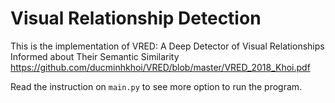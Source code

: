 # Visual Relationship Detection

This is the implementation of VRED: A Deep Detector of Visual Relationships Informed about Their Semantic Similarity
https://github.com/ducminhkhoi/VRED/blob/master/VRED_2018_Khoi.pdf

Read the instruction on `main.py` to see more option to run the program. 
